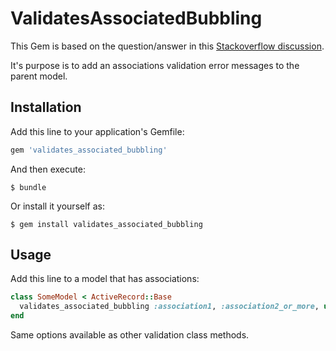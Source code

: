 # ValidatesAssociatedBubbling

This Gem is based on the question/answer in this [Stackoverflow discussion](http://stackoverflow.com/questions/7387459/validates-associated-with-models-error-message). 

It's purpose is to add an associations validation error messages to the parent model.

## Installation

Add this line to your application's Gemfile:

```ruby
gem 'validates_associated_bubbling'
```

And then execute:

    $ bundle

Or install it yourself as:

    $ gem install validates_associated_bubbling

## Usage

Add this line to a model that has associations:

```ruby
class SomeModel < ActiveRecord::Base
  validates_associated_bubbling :association1, :association2_or_more, unless: :some_predicate
end
```

Same options available as other validation class methods.
